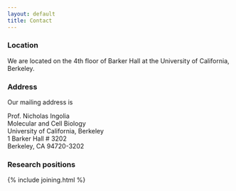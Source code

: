 ```yaml
---
layout: default
title: Contact
---
```


### Location

We are located on the 4th floor of Barker Hall at the University of California, Berkeley.

### Address

Our mailing address is

Prof. Nicholas Ingolia<br>
Molecular and Cell Biology<br>
University of California, Berkeley<br>
1 Barker Hall # 3202<br>
Berkeley, CA 94720-3202

### Research positions

{% include joining.html %}